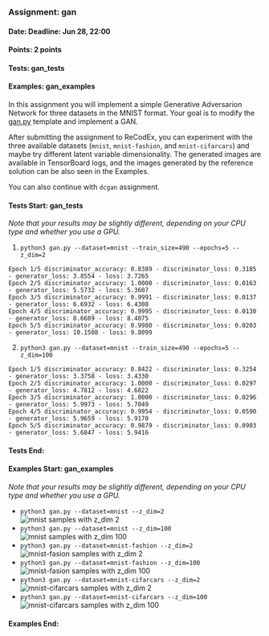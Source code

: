 ### Assignment: gan
#### Date: Deadline: Jun 28, 22:00
#### Points: 2 points
#### Tests: gan_tests
#### Examples: gan_examples

In this assignment you will implement a simple Generative Adversarion Network
for three datasets in the MNIST format. Your goal is to modify the
[gan.py](https://github.com/ufal/npfl138/tree/past-2324/labs/13/gan.py)
template and implement a GAN.

After submitting the assignment to ReCodEx, you can experiment with the three
available datasets (`mnist`, `mnist-fashion`, and `mnist-cifarcars`) and
maybe try different latent variable dimensionality. The generated images are
available in TensorBoard logs, and the images generated by the reference
solution can be also seen in the Examples.

You can also continue with `dcgan` assignment.

#### Tests Start: gan_tests
_Note that your results may be slightly different, depending on your CPU type and whether you use a GPU._

1. `python3 gan.py --dataset=mnist --train_size=490 --epochs=5 --z_dim=2`
```
Epoch 1/5 discriminator_accuracy: 0.8389 - discriminator_loss: 0.3185 - generator_loss: 3.8554 - loss: 3.7265
Epoch 2/5 discriminator_accuracy: 1.0000 - discriminator_loss: 0.0163 - generator_loss: 5.5732 - loss: 5.3607
Epoch 3/5 discriminator_accuracy: 0.9991 - discriminator_loss: 0.0137 - generator_loss: 6.6932 - loss: 6.4308
Epoch 4/5 discriminator_accuracy: 0.9995 - discriminator_loss: 0.0130 - generator_loss: 8.6689 - loss: 8.4075
Epoch 5/5 discriminator_accuracy: 0.9980 - discriminator_loss: 0.0203 - generator_loss: 10.1508 - loss: 9.8099
```

2. `python3 gan.py --dataset=mnist --train_size=490 --epochs=5 --z_dim=100`
```
Epoch 1/5 discriminator_accuracy: 0.8422 - discriminator_loss: 0.3254 - generator_loss: 3.3758 - loss: 3.4330
Epoch 2/5 discriminator_accuracy: 1.0000 - discriminator_loss: 0.0297 - generator_loss: 4.7812 - loss: 4.6822
Epoch 3/5 discriminator_accuracy: 1.0000 - discriminator_loss: 0.0296 - generator_loss: 5.9973 - loss: 5.7049
Epoch 4/5 discriminator_accuracy: 0.9954 - discriminator_loss: 0.0590 - generator_loss: 5.9659 - loss: 5.9170
Epoch 5/5 discriminator_accuracy: 0.9879 - discriminator_loss: 0.0903 - generator_loss: 5.6847 - loss: 5.9416
```
#### Tests End:
#### Examples Start: gan_examples
_Note that your results may be slightly different, depending on your CPU type and whether you use a GPU._
- `python3 gan.py --dataset=mnist --z_dim=2`
![mnist samples with z_dim 2](https://ufal.mff.cuni.cz/~straka/courses/npfl138/2324/demos/gan_mnist_z2.png)
- `python3 gan.py --dataset=mnist --z_dim=100`
![mnist samples with z_dim 100](https://ufal.mff.cuni.cz/~straka/courses/npfl138/2324/demos/gan_mnist_z100.png)
- `python3 gan.py --dataset=mnist-fashion --z_dim=2`
![mnist-fasion samples with z_dim 2](https://ufal.mff.cuni.cz/~straka/courses/npfl138/2324/demos/gan_mnist-fashion_z2.png)
- `python3 gan.py --dataset=mnist-fashion --z_dim=100`
![mnist-fasion samples with z_dim 100](https://ufal.mff.cuni.cz/~straka/courses/npfl138/2324/demos/gan_mnist-fashion_z100.png)
- `python3 gan.py --dataset=mnist-cifarcars --z_dim=2`
![mnist-cifarcars samples with z_dim 2](https://ufal.mff.cuni.cz/~straka/courses/npfl138/2324/demos/gan_mnist-cifarcars_z2.png)
- `python3 gan.py --dataset=mnist-cifarcars --z_dim=100`
![mnist-cifarcars samples with z_dim 100](https://ufal.mff.cuni.cz/~straka/courses/npfl138/2324/demos/gan_mnist-cifarcars_z100.png)
#### Examples End:

